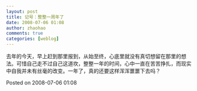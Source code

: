 ```yaml
---
layout: post
title: 记号：整整一周年了
date: 2008-07-06 01:08
author: zhaohao
comments: true
categories: [weblog]
---
```

去年的今天，早上赶到那里报到，从始至终，心底里就没有真切想留在那里的想法。可惜自己走不过自己这道坎，整整一年的时间，心中一直在苦苦挣扎，而现实中自我并未有丝毫的改变。一年了，真的还要这样浑浑噩噩下去吗？

Posted on 2008-07-06 01:08
